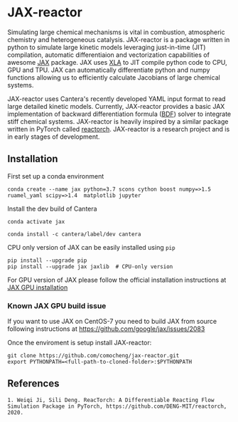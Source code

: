 # JAX-reactor 
Simulating large chemical mechanisms is vital in combustion, atmospheric chemistry and heterogeneous catalysis. JAX-reactor is a package written in python to simulate large kinetic models leveraging just-in-time (JIT) compilation, automatic differentiaion and vectorization capabilities of awesome [JAX](https://github.com/google/jax) package. JAX uses [XLA](https://www.tensorflow.org/xla) to JIT compile python code to CPU, GPU and TPU. JAX can automatically differentiate python and numpy functions allowing us to efficiently calculate Jacobians of large chemical systems. 

JAX-reactor uses Cantera's recently developed YAML input format to read large detailed kinetic models. Currently, JAX-reactor provides a basic JAX implementation of backward differentiation formula ([BDF](https://github.com/comocheng/jax-reactor/tree/master/jax_reactor/solver)) solver to integrate stiff chemical systems. JAX-reactor is heavily inspired by a similar package written in PyTorch called [reactorch](https://github.com/DENG-MIT/reactorch). JAX-reactor is a research project and is in early stages of development. 

## Installation
First set up a conda environment

`conda create --name jax python=3.7 scons cython boost numpy=>1.5 ruamel_yaml scipy=>1.4  matplotlib jupyter` 

Install the dev build of Cantera 

`conda activate jax` 

`conda install -c cantera/label/dev cantera` 

CPU only version of JAX can be easily installed using `pip` 
```
pip install --upgrade pip
pip install --upgrade jax jaxlib  # CPU-only version
``` 

For GPU version of JAX please follow the official installation instructions at [JAX GPU installation](https://github.com/google/jax#pip-installation)

### Known JAX GPU build issue
If you want to use JAX on CentOS-7 you need to build JAX from source following instructions at https://github.com/google/jax/issues/2083 

Once the enviroment is setup install JAX-reactor:
```
git clone https://github.com/comocheng/jax-reactor.git
export PYTHONPATH=<full-path-to-cloned-folder>:$PYTHONPATH
```

## References
```
1. Weiqi Ji, Sili Deng. ReacTorch: A Differentiable Reacting Flow Simulation Package in PyTorch, https://github.com/DENG-MIT/reactorch, 2020.
```
